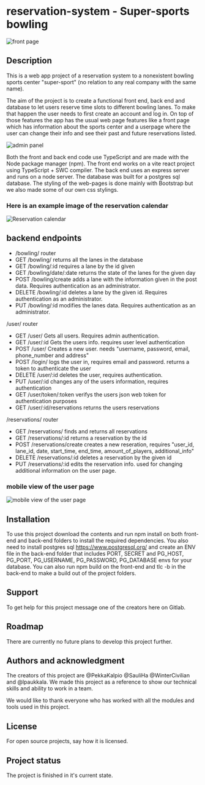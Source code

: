 # reservation-system - Super-sports bowling

![front page](image-2.png)

## Description
This is a web app project of a reservation system to a nonexistent bowling sports center "super-sport" (no relation to any real company with the same name). 

The aim of the project is to create a functional front end, back end and database to let users reserve time slots to different bowling lanes. To make that happen the user needs to first create an account and log in. On top of those features the app has the usual web page features like a front page which has information about the sports center and a userpage where the user can change their info and see their past and future reservations listed.

![admin panel](image-1.png)

Both the front and back end code use TypeScript and are made with the Node package manager (npm). The front end works on a vite react project using TypeScript + SWC compiler. The back end uses an express server and runs on a node server. The database was built for a postgres sql database. The styling of the web-pages is done mainly with Bootstrap but we also made some of our own css stylings.

### Here is an example image of the reservation calendar

![Reservation calendar](image.png)

## backend endpoints

- /bowling/ router
- GET /bowling/ returns all the lanes in the database
- GET /bowling/:id requires a lane by the id given
- GET /bowling/date/:date returns the state of the lanes for the given day
- POST /bowling/create adds a lane with the information given in the post data. Requires authentication as an administrator.
- DELETE /bowling/:id deletes a lane by the given id. Requires authentication as an administrator.
- PUT /bowling/:id modifies the lanes data. Requires authentication as an administrator.

/user/ router

- GET /user/ Gets all users. Requires admin authentication.
- GET /user/:id Gets the users info. requires user level authentication
- POST /user/ Creates a new user. needs "username, password, email, phone_number and address"
- POST /login/ logs the user in, requires email and password. returns a token to authenticate the user
- DELETE /user/:id deletes the user, requires authentication.
- PUT /user/:id changes any of the users information, requires authentication
- GET /user/token/:token verifys the users json web token for authentication purposes
- GET /user/:id/reservations returns the users reservations

/reservations/ router

- GET /reservations/ finds and returns all reservations
- GET /reservations/:id returns a reservation by the id
- POST /reservations/create creates a new reseration, requires "user_id, lane_id, date, start_time, end_time, amount_of_players, additional_info"
- DELETE /reservations/:id deletes a reservation by the given id
- PUT /reservations/:id edits the reservation info. used for changing additional information on the user page.

### mobile view of the user page
![mobile view of the user page](image-3.png)

## Installation
To use this project download the contents and run npm install on both front-end and back-end folders to install the required dependencies. You also need to install postgres sql https://www.postgresql.org/ and create an ENV file in the back-end folder that includes PORT, SECRET and PG_HOST, PG_PORT, PG_USERNAME, PG_PASSWORD, PG_DATABASE envs for your database. You can also run npm build on the front-end and tlc -b in the back-end to make a build out of the project folders.

## Support
To get help for this project message one of the creators here on Gitlab.

## Roadmap
There are currently no future plans to develop this project further.

## Authors and acknowledgment
The creators of this project are @PekkaKalpio @SauliHa @WinterCivilian and @lpaukkala. We made this project as a reference to show our technical skills and ability to work in a team. 

We would like to thank everyone who has worked with all the modules and tools used in this project.

## License
For open source projects, say how it is licensed.

## Project status
The project is finished in it's current state.
